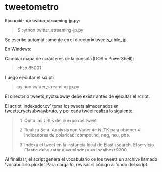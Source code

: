 # tweetometro

Ejecución de twitter_streaming-jp.py:

> $ python twitter_streaming-jp.py

Se escribe automáticamente en el directorio tweets_chile_jp.

En Windows:

Cambiar mapa de carácteres de la consola (DOS o PowerShell):

> chcp 65001

Luego ejecutar el script:

> python twitter\_streaming-jp.py

El directorio tweets\_nyctsubway debe existir antes de ejecutar el script.

El script 'indexador.py' toma los tweets almacenados en tweets\_nyctsubway/bruto, y por cada tweet realiza lo siguiente:

> 1. Quita las URLs del cuerpo del tweet
>
> 2. Realiza Sent. Analysis con Vader de NLTK para obtener 4 indicadores de polaridad: compound, neg, neu, pos.
>
> 3. Indexa el tweet en la instancia local de Elasticsearch. El servicio Elastic debe estar ejecutándose en localhost:9200.

Al finalizar, el script genera el vocabulario de los tweets un archivo llamado 'vocabulario.pickle'. Para cargarlo,
revisar el código al fondo del script.
